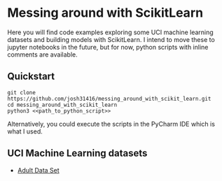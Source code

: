 # Messing around with ScikitLearn

Here you will find code examples exploring some UCI machine learning datasets and building models with ScikitLearn.
I intend to move these to jupyter notebooks in the future, but for now, python scripts with inline comments are available.

## Quickstart

```
git clone https://github.com/josh31416/messing_around_with_scikit_learn.git
cd messing_around_with_scikit_learn
python3 <<path_to_python_script>>
```

Alternatively, you could execute the scripts in the PyCharm IDE which is what I used.

## UCI Machine Learning datasets

- [Adult Data Set](https://github.com/josh31416/messing_around_with_scikit_learn/tree/master/adult_uci_dataset)
